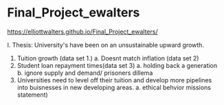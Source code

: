 # Final_Project_ewalters

https://elliottwalters.github.io/Final_Project_ewalters/

I. Thesis: University's have been on an unsustainable upward growth. 
1. Tuition growth (data set 1.)
a. Doesnt match inflation (data set 2)
2. Student loan repayment times(data set 3)
a. holding back a generation
b. ignore supply and demand/ prisoners dillema
3. Universities need to level off their tuition and develop more pipelines into buisnesses in new developing areas.
a. ethical behvior missions statement)
